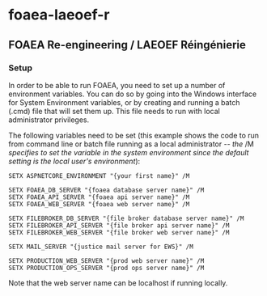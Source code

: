 # foaea-laeoef-r
## FOAEA Re-engineering / LAEOEF Réingénierie
### Setup
In order to be able to run FOAEA, you need to set up a number of environment variables.
You can do so by going into the Windows interface for System Environment variables, or
by creating and running a batch (.cmd) file that will set them up. This file needs to run 
with local administrator privileges. 

The following variables need to be set (this example shows the code to run from command line or batch file running as a local administrator -- *the* /M *specifies to set the variable in the system environment since the default setting is the local user's environment*):

    SETX ASPNETCORE_ENVIRONMENT "{your first name}" /M

    SETX FOAEA_DB_SERVER "{foaea database server name}" /M
    SETX FOAEA_API_SERVER "{foaea api server name}" /M
    SETX FOAEA_WEB_SERVER "{foaea web server name}" /M

    SETX FILEBROKER_DB_SERVER "{file broker database server name}" /M
    SETX FILEBROKER_API_SERVER "{file broker api server name}" /M
    SETX FILEBROKER_WEB_SERVER "{file broker web server name}" /M

    SETX MAIL_SERVER "{justice mail server for EWS}" /M

    SETX PRODUCTION_WEB_SERVER "{prod web server name}" /M 
    SETX PRODUCTION_OPS_SERVER "{prod ops server name}" /M

Note that the web server name can be localhost if running locally.
